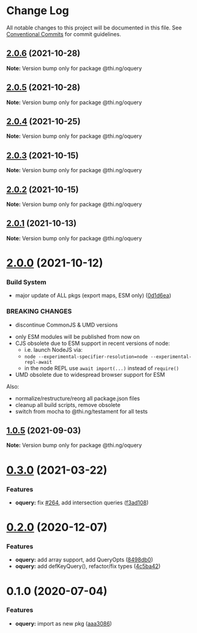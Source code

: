 # Change Log

All notable changes to this project will be documented in this file.
See [Conventional Commits](https://conventionalcommits.org) for commit guidelines.

## [2.0.6](https://github.com/thi-ng/umbrella/compare/@thi.ng/oquery@2.0.5...@thi.ng/oquery@2.0.6) (2021-10-28)

**Note:** Version bump only for package @thi.ng/oquery





## [2.0.5](https://github.com/thi-ng/umbrella/compare/@thi.ng/oquery@2.0.4...@thi.ng/oquery@2.0.5) (2021-10-28)

**Note:** Version bump only for package @thi.ng/oquery





## [2.0.4](https://github.com/thi-ng/umbrella/compare/@thi.ng/oquery@2.0.3...@thi.ng/oquery@2.0.4) (2021-10-25)

**Note:** Version bump only for package @thi.ng/oquery





## [2.0.3](https://github.com/thi-ng/umbrella/compare/@thi.ng/oquery@2.0.2...@thi.ng/oquery@2.0.3) (2021-10-15)

**Note:** Version bump only for package @thi.ng/oquery





## [2.0.2](https://github.com/thi-ng/umbrella/compare/@thi.ng/oquery@2.0.1...@thi.ng/oquery@2.0.2) (2021-10-15)

**Note:** Version bump only for package @thi.ng/oquery





## [2.0.1](https://github.com/thi-ng/umbrella/compare/@thi.ng/oquery@2.0.0...@thi.ng/oquery@2.0.1) (2021-10-13)

**Note:** Version bump only for package @thi.ng/oquery





# [2.0.0](https://github.com/thi-ng/umbrella/compare/@thi.ng/oquery@1.0.5...@thi.ng/oquery@2.0.0) (2021-10-12)


### Build System

* major update of ALL pkgs (export maps, ESM only) ([0d1d6ea](https://github.com/thi-ng/umbrella/commit/0d1d6ea9fab2a645d6c5f2bf2591459b939c09b6))


### BREAKING CHANGES

* discontinue CommonJS & UMD versions

- only ESM modules will be published from now on
- CJS obsolete due to ESM support in recent versions of node:
  - i.e. launch NodeJS via:
  - `node --experimental-specifier-resolution=node --experimental-repl-await`
  - in the node REPL use `await import(...)` instead of `require()`
- UMD obsolete due to widespread browser support for ESM

Also:
- normalize/restructure/reorg all package.json files
- cleanup all build scripts, remove obsolete
- switch from mocha to @thi.ng/testament for all tests






##  [1.0.5](https://github.com/thi-ng/umbrella/compare/@thi.ng/oquery@1.0.4...@thi.ng/oquery@1.0.5) (2021-09-03) 

**Note:** Version bump only for package @thi.ng/oquery 

#  [0.3.0](https://github.com/thi-ng/umbrella/compare/@thi.ng/oquery@0.2.11...@thi.ng/oquery@0.3.0) (2021-03-22) 

###  Features 

- **oquery:** fix [#264](https://github.com/thi-ng/umbrella/issues/264), add intersection queries ([f3ad108](https://github.com/thi-ng/umbrella/commit/f3ad1083645076c8a1bd38f7152345e25ab581f1)) 

#  [0.2.0](https://github.com/thi-ng/umbrella/compare/@thi.ng/oquery@0.1.15...@thi.ng/oquery@0.2.0) (2020-12-07) 

###  Features 

- **oquery:** add array support, add QueryOpts ([8498db0](https://github.com/thi-ng/umbrella/commit/8498db037216a6ebcd15cb76a141fedc88feecf3)) 
- **oquery:** add defKeyQuery(), refactor/fix types ([4c5ba42](https://github.com/thi-ng/umbrella/commit/4c5ba4256c3b56f4d1e70069675e39f26ac11887)) 

#  0.1.0 (2020-07-04) 

###  Features 

- **oquery:** import as new pkg ([aaa3086](https://github.com/thi-ng/umbrella/commit/aaa30865d3318c06ab8f32862058a06af89ec8cc))
